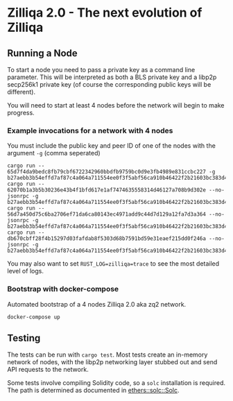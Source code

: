 # Zilliqa 2.0 - The next evolution of Zilliqa

## Running a Node

To start a node you need to pass a private key as a command line parameter.
This will be interpreted as both a BLS private key and a libp2p secp256k1 private key (of course the corresponding public keys will be different).

You will need to start at least 4 nodes before the network will begin to make progress.

### Example invocations for a network with 4 nodes

You must include the public key and peer ID of one of the nodes with the argument `-g` (comma seperated)

```
cargo run -- 65d7f4da9bedc8fb79cbf6722342960bbdfb9759bc0d9e3fb4989e831ccbc227 -g b27aebb3b54effd7af87c4a064a711554ee0f3f5abf56ca910b46422f2b21603bc383d42eb3b927c4c3b0b8381ca30a3,12D3KooWESMZ2ttSxDwjfnNe23sHCqsJf6sNEKwgHkdgtCHDsbWU
cargo run -- 62070b1a3b5b30236e43b4f1bfd617e1af7474635558314d46127a708b9d302e --no-jsonrpc -g b27aebb3b54effd7af87c4a064a711554ee0f3f5abf56ca910b46422f2b21603bc383d42eb3b927c4c3b0b8381ca30a3,12D3KooWESMZ2ttSxDwjfnNe23sHCqsJf6sNEKwgHkdgtCHDsbWU
cargo run -- 56d7a450d75c6ba2706ef71da6ca80143ec4971add9c44d7d129a12fa7d3a364 --no-jsonrpc -g b27aebb3b54effd7af87c4a064a711554ee0f3f5abf56ca910b46422f2b21603bc383d42eb3b927c4c3b0b8381ca30a3,12D3KooWESMZ2ttSxDwjfnNe23sHCqsJf6sNEKwgHkdgtCHDsbWU
cargo run -- db670cbff28f4b15297d03fafdab8f5303d68b7591bd59e31eaef215dd0f246a --no-jsonrpc -g b27aebb3b54effd7af87c4a064a711554ee0f3f5abf56ca910b46422f2b21603bc383d42eb3b927c4c3b0b8381ca30a3,12D3KooWESMZ2ttSxDwjfnNe23sHCqsJf6sNEKwgHkdgtCHDsbWU
```

You may also want to set `RUST_LOG=zilliqa=trace` to see the most detailed level of logs.

### Bootstrap with docker-compose

Automated bootstrap of a 4 nodes Zilliqa 2.0 aka zq2 network.
```
docker-compose up
```

## Testing

The tests can be run with `cargo test`.
Most tests create an in-memory network of nodes, with the libp2p networking layer stubbed out and send API requests to
the network.

Some tests involve compiling Solidity code, so a `solc` installation is required. The path is determined as documented in [ethers::solc::Solc](https://docs.rs/ethers/latest/ethers/solc/struct.Solc.html).
